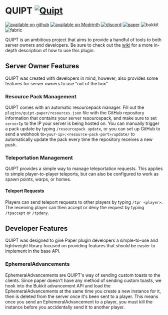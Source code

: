 # QUIPT [![Quipt](https://github.com/Quipt-Minecraft/quipt/actions/workflows/gradle-publish.yml/badge.svg)](https://github.com/Quipt-Minecraft/quipt/actions/workflows/gradle-publish.yml)
[![available on github](https://cdn.jsdelivr.net/npm/@intergrav/devins-badges@3/assets/cozy/available/github_vector.svg)](https://github.com/QuickScythe/QUIPT)
[![available on Modrinth](https://cdn.jsdelivr.net/npm/@intergrav/devins-badges@3/assets/cozy/available/modrinth_vector.svg)](https://www.modrinth.com/plugin/QUIPT)
[![discord](https://cdn.jsdelivr.net/npm/@intergrav/devins-badges@3/assets/cozy/social/discord-singular_vector.svg)](https://discord.gg/EhfMJmjTXh)
[![paper](https://cdn.jsdelivr.net/npm/@intergrav/devins-badges@3/assets/cozy/supported/paper_vector.svg)](https://papermc.io/downloads/paper)
![bukkit](https://cdn.jsdelivr.net/npm/@intergrav/devins-badges@3/assets/cozy/supported/bukkit_vector.svg)
![fabric](https://cdn.jsdelivr.net/npm/@intergrav/devins-badges@3/assets/cozy/supported/fabric_vector.svg)


QUIPT is an ambitious project that aims to provide a handful of tools to both server owners and developers. Be sure to check out the [wiki](https://www.vanillaflux.com/quipt/) for a more in-depth description of how to use this plugin.

## Server Owner Features
QUIPT was created with developers in mind, however, also provides some features for server owners to use "out of the box"

### Resource Pack Management
QUIPT comes with an automatic resourcepack manager. Fill out the `plugins/quipt-paper/resources.json` file with the GitHub repository information that contains your server resourcepack, and make sure to set `serverIp` to the IP your server is being hosted on. You can manually trigger a pack update by typing `/resourcepack update`, or you can set up GitHub to send a webhook to`<your-ip>:<resource-pack-port>/update/` to automatically update the pack every time the repository receives a new push.

### Teleportation Management
QUIPT provides a simple way to manage teleportation requests. This applies to simple player-to-player teleports, but can also be configured to work as spawn points, warps, or homes.

#### Teleport Requests
Players can send teleport requests to other players by typing `/tpr <player>`. The receiving player can then accept or deny the request by typing `/tpaccept` or `/tpdeny`.

## Developer Features
QUIPT was designed to give Paper plugin developers a simple-to-use and lightweight library focused on providing features that _should_ be easier to implement in the base API.

### EphemeralAdvancements
EphemeralAdvancements are QUIPT's way of sending custom toasts to the clients. Since paper doesn't have any method of sending custom toasts, we hook into the Bukkit advancement API and load the EphemeralAdvancements at the same time you create a new instance for it, then is deleted from the server once it's been sent to a player. This means once you send an EphemeralAdvancement to a player, you must kill the instance before you accidentally send it to another player.
